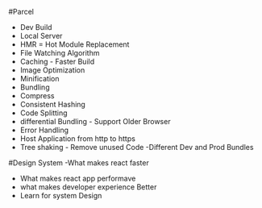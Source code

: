 #Parcel 
- Dev Build 
- Local Server 
- HMR = Hot Module Replacement
- File Watching Algorithm 
- Caching - Faster Build 
- Image Optimization 
- Minification 
- Bundling 
- Compress
- Consistent Hashing 
- Code Splitting 
- differential Bundling - Support Older Browser
- Error Handling 
- Host Application from http to https 
- Tree shaking - Remove unused Code 
-Different Dev and Prod Bundles


#Design System 
-What makes react faster 
- What makes react app performave 
- what makes developer experience Better 
- Learn for system Design 

